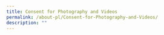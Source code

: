 ```yaml
---
title: Consent for Photography and Videos
permalink: /about-pl/Consent-for-Photography-and-Videos/
description: ""
---
```

